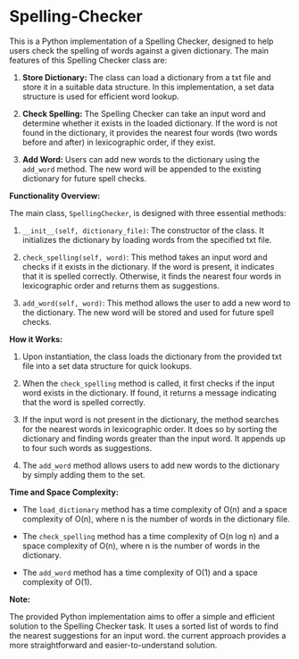 # Spelling-Checker

This is a Python implementation of a Spelling Checker, designed to help users check the spelling of words against a given dictionary. The main features of this Spelling Checker class are:

1. **Store Dictionary:** The class can load a dictionary from a txt file and store it in a suitable data structure. In this implementation, a set data structure is used for efficient word lookup.

2. **Check Spelling:** The Spelling Checker can take an input word and determine whether it exists in the loaded dictionary. If the word is not found in the dictionary, it provides the nearest four words (two words before and after) in lexicographic order, if they exist.

3. **Add Word:** Users can add new words to the dictionary using the `add_word` method. The new word will be appended to the existing dictionary for future spell checks.

**Functionality Overview:**

The main class, `SpellingChecker`, is designed with three essential methods:
1. `__init__(self, dictionary_file)`: The constructor of the class. It initializes the dictionary by loading words from the specified txt file.

2. `check_spelling(self, word)`: This method takes an input word and checks if it exists in the dictionary. If the word is present, it indicates that it is spelled correctly. Otherwise, it finds the nearest four words in lexicographic order and returns them as suggestions.

3. `add_word(self, word)`: This method allows the user to add a new word to the dictionary. The new word will be stored and used for future spell checks.

**How it Works:**

1. Upon instantiation, the class loads the dictionary from the provided txt file into a set data structure for quick lookups.

2. When the `check_spelling` method is called, it first checks if the input word exists in the dictionary. If found, it returns a message indicating that the word is spelled correctly.

3. If the input word is not present in the dictionary, the method searches for the nearest words in lexicographic order. It does so by sorting the dictionary and finding words greater than the input word. It appends up to four such words as suggestions.

4. The `add_word` method allows users to add new words to the dictionary by simply adding them to the set.

**Time and Space Complexity:**

- The `load_dictionary` method has a time complexity of O(n) and a space complexity of O(n), where n is the number of words in the dictionary file.

- The `check_spelling` method has a time complexity of O(n log n) and a space complexity of O(n), where n is the number of words in the dictionary.

- The `add_word` method has a time complexity of O(1) and a space complexity of O(1).

**Note:**

The provided Python implementation aims to offer a simple and efficient solution to the Spelling Checker task. It uses a sorted list of words to find the nearest suggestions for an input word. the current approach provides a more straightforward and easier-to-understand solution.


